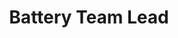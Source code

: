 ---
layout: post
weight: 300
name: Laurie Jiang
title: Battery Team Lead
status: executive
img: /assets/images/members/laurie.jpg
email: lauriejiang@alumni.ubc.ca
biography: >
  Laurie  is a final year student in Chemical Engineering. She possesses professional experiences in a wide variety of sectors including environmental integrity and energy megaprojects. As logistics co-lead, Laurie hopes to broaden awareness and understanding about technology and innovation in different aspects of engineering. She is a strong advocate for women in leadership and gender parity within STEM fields both at work and in education. 
linkedin: https://www.linkedin.com/in/lauriejiang/
---